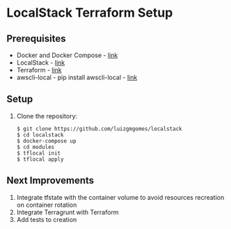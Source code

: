 # LocalStack Terraform Setup

## Prerequisites

- Docker and Docker Compose - [link](https://docs.docker.com/engine/install/)
- LocalStack  - [link](https://docs.localstack.cloud/getting-started/installation/)
- Terraform  - [link](https://developer.hashicorp.com/terraform/tutorials/aws-get-started/install-cli)
- awscli-local - pip install awscli-local - [link](https://docs.localstack.cloud/user-guide/integrations/aws-cli/)

## Setup

1. Clone the repository:

   ```
   $ git clone https://github.com/luizgmgomes/localstack
   $ cd localstack
   $ docker-compose up
   $ cd modules
   $ tflocal init
   $ tflocal apply
   ```


## Next Improvements

1. Integrate tfstate with the container volume to avoid resources recreation on container rotation
2. Integrate Terragrunt with Terraform
3. Add tests to creation